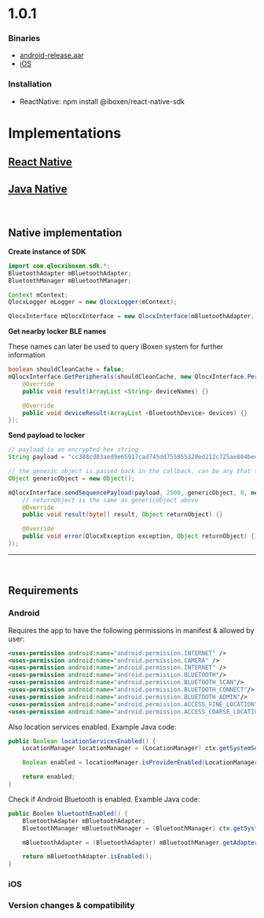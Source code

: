 # 1.0.1

### Binaries
- [android-release.aar](./android-release.aar)
- [iOS](./ios)

### Installation
- ReactNative: npm install @iboxen/react-native-sdk

<!-- ## Flow charts
Only applicable for the Native implementations of the SDK, not ReactNative -->
<!-- ![open locker flow](./open-locker-flow.png "flow") -->
# Implementations


## [React Native](./reactnative/README.md)
## [Java Native](#native)


&nbsp;
## Native implementation

**Create instance of SDK**
```java
import com.qlocxiboxen.sdk.*;
BluetoothAdapter mBluetoothAdapter;
BluetoothManager mBluetoothManager;

Context mContext;
QlocxLogger mLogger = new QlocxLogger(mContext);

QlocxInterface mQlocxInterface = new QlocxInterface(mBluetoothAdapter, mBluetoothManager, mLogger);
```

**Get nearby locker BLE names**

These names can later be used to query iBoxen system for further information
```java
boolean shouldCleanCache = false;
mQlocxInterface.GetPeripherals(shouldCleanCache, new QlocxInterface.PeripheralScanCallback() {
    @Override
    public void result(ArrayList <String> deviceNames) {}

    @Override
    public void deviceResult(ArrayList <BluetoothDevice> devices) {}
});
```

**Send payload to locker**

```java
// payload is an encrypted hex string
String payload = "cc388cd03aed9e65917cad745dd755955328ed212c725ae804bed85fc";

// the generic object is passed back in the callback, can be any that the implementator chooses
Object genericObject = new Object();

mQlocxInterface.sendSequencePayload(payload, 2500, genericObject, 0, new QlocxInterface.SequenceCallback() {
    // returnObject is the same as genericObject above
    @Override
    public void result(byte[] result, Object returnObject) {}

    @Override
    public void error(QlocxException exception, Object returnObject) {}
});
```

---
&nbsp;

## Requirements

### Android
Requires the app to have the following permissions in manifest & allowed by user:

```xml   
<uses-permission android:name="android.permission.INTERNET" />
<uses-permission android:name="android.permission.CAMERA" />
<uses-permission android:name="android.permission.INTERNET" />
<uses-permission android:name="android.permission.BLUETOOTH"/>
<uses-permission android:name="android.permission.BLUETOOTH_SCAN"/>
<uses-permission android:name="android.permission.BLUETOOTH_CONNECT"/>
<uses-permission android:name="android.permission.BLUETOOTH_ADMIN"/>
<uses-permission android:name="android.permission.ACCESS_FINE_LOCATION" />
<uses-permission android:name="android.permission.ACCESS_COARSE_LOCATION" />
```

Also location services enabled. Example Java code:
```java
public Boolean locationServicesEnabled() {
    LocationManager locationManager = (LocationManager) ctx.getSystemService(Context.LOCATION_SERVICE);

    Boolean enabled = locationManager.isProviderEnabled(LocationManager.GPS_PROVIDER);

    return enabled;
}
```

Check if Android Bluetooth is enabled. Examble Java code:

```java
public Boolen bluetoothEnabled() {
    BluetoothAdapter mBluetoothAdapter;
    BluetoothManager mBluetoothManager = (BluetoothManager) ctx.getSystemService(ctx.BLUETOOTH_SERVICE);

    mBluetoothAdapter = (BluetoothAdapter) mBluetoothManager.getAdapter();

    return mBluetoothAdapter.isEnabled();
}
```

### iOS 

### Version changes & compatibility
